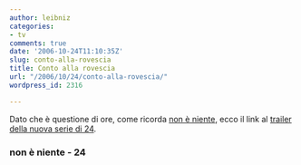 ```yaml
---
author: leibniz
categories:
- tv
comments: true
date: '2006-10-24T11:10:35Z'
slug: conto-alla-rovescia
title: Conto alla rovescia
url: "/2006/10/24/conto-alla-rovescia/"
wordpress_id: 2316

---
```

Dato che è questione di ore, come ricorda [non è niente](https://24574.splinder.com/), ecco il link al [trailer della nuova serie di 24](https://www.24trailer.com/). 

### non è niente - 24
